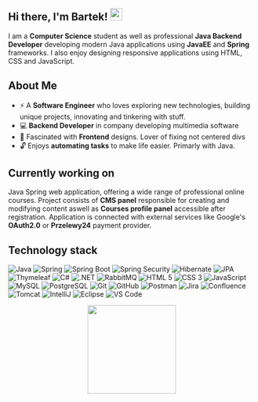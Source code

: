 ## Hi there, I'm Bartek! <img src="https://c.tenor.com/Wx9IEmZZXSoAAAAj/hi.gif" width="25px" height="25px" />

I am a **Computer Science** student as well as professional **Java Backend Developer** developing modern Java applications using **JavaEE** and **Spring** frameworks.
I also enjoy designing responsive applications using HTML, CSS and JavaScript.


## About Me

- ⚡ A **Software Engineer** who loves exploring new technologies, building unique projects, innovating and tinkering with stuff.
- 💻 **Backend Developer** in company developing multimedia software 
- 🎨 Fascinated with **Frontend** designs. Lover of fixing not centered divs
- 🔓 Enjoys **automating tasks** to make life easier. Primarly with Java. 

## Currently working on

Java Spring web application, offering a wide range of professional online courses. Project consists of **CMS panel** responsible for creating and modifying content aswell as **Courses profile panel** accessible after registration. Application is connected with external services like Google's **OAuth2.0** or **Przelewy24** payment provider.



## Technology stack

![Java](https://img.shields.io/badge/Java-007396?style=for-the-badge&logo=CoffeeScript&logoColor=white)
![Spring](https://img.shields.io/badge/Spring-6DB33F?style=for-the-badge&logo=Spring&logoColor=white)
![Spring Boot](https://img.shields.io/badge/Spring%20Boot-6DB33F?style=for-the-badge&logo=springboot&logoColor=white)
![Spring Security](https://img.shields.io/badge/Spring%20Security-6DB33F?style=for-the-badge&logo=springsecurity&logoColor=white)
![Hibernate](https://img.shields.io/badge/Hibernate-59666C?style=for-the-badge&logo=hibernate&logoColor=white)
![JPA](https://img.shields.io/badge/JPA-6DB33F?style=for-the-badge&logo=databricks&logoColor=white)
![Thymeleaf](https://img.shields.io/badge/Thymeleaf-005F0F?style=for-the-badge&logo=thymeleaf&logoColor=white)
![C#](https://img.shields.io/badge/c%23-239120?style=for-the-badge&logo=c-sharp&logoColor=white)
![.NET](https://img.shields.io/badge/.NET-512BD4?style=for-the-badge&logo=dotnet&logoColor=white)
![RabbitMQ](https://img.shields.io/badge/rabbitmq-FF6600?style=for-the-badge&logo=rabbitmq&logoColor=white)
![HTML 5](https://img.shields.io/badge/html5-%23E34F26?style=for-the-badge&logo=html5&logoColor=white)
![CSS 3](https://img.shields.io/badge/CSS3-1572B6?style=for-the-badge&logo=css3&logoColor=white)
![JavaScript](https://img.shields.io/badge/JavaScript-F7DF1E?style=for-the-badge&logo=javascript&logoColor=000000)
![MySQL](https://img.shields.io/badge/MySQL-4479A1?style=for-the-badge&logo=mysql&logoColor=white)
![PostgreSQL](https://img.shields.io/badge/PostgreSQL-4169E1?style=for-the-badge&logo=postgresql&logoColor=white)
![Git](https://img.shields.io/badge/git-%23F05033.svg?style=for-the-badge&logo=git&logoColor=white)
![GitHub](https://img.shields.io/badge/github-%23121011.svg?style=for-the-badge&logo=github&logoColor=white)
![Postman](https://img.shields.io/badge/postman-FF6C37?style=for-the-badge&logo=postman&logoColor=white)
![Jira](https://img.shields.io/badge/Jira-0052CC?style=for-the-badge&logo=jira&logoColor=white)
![Confluence](https://img.shields.io/badge/Confluence-172B4D?style=for-the-badge&logo=confluence&logoColor=white)
![Tomcat](https://img.shields.io/badge/Tomcat-F8DC75?style=for-the-badge&logo=apachetomcat&logoColor=000000)
![IntelliJ](https://img.shields.io/badge/IntelliJ-000000?style=for-the-badge&logo=intellij-idea&logoColor=white)
![Eclipse](https://img.shields.io/badge/Eclipse-2C2255?style=for-the-badge&logo=Eclipse-IDE&logoColor=white)
![VS Code](https://img.shields.io/badge/VS%20Code-007ACC?style=for-the-badge&logo=visual-studio-code&logoColor=white)

<p align="center">
  <img height="180px" src="https://github-readme-stats.vercel.app/api/top-langs/?username=Vertonowsky&theme=dark&include_all_commits=true&count_private=true&layout=compact"/>
</p>
